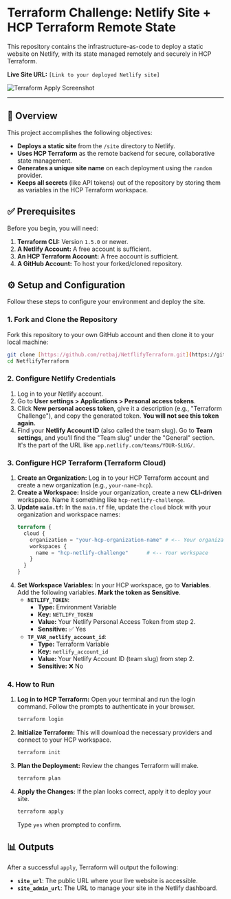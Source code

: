 # Terraform Challenge: Netlify Site + HCP Terraform Remote State

This repository contains the infrastructure-as-code to deploy a static website on Netlify, with its state managed remotely and securely in HCP Terraform.

**Live Site URL:** `[Link to your deployed Netlify site]`

![Terraform Apply Screenshot](path/to/your/screenshot.png)

---

## 🚀 Overview

This project accomplishes the following objectives:
- **Deploys a static site** from the `/site` directory to Netlify.
- **Uses HCP Terraform** as the remote backend for secure, collaborative state management.
- **Generates a unique site name** on each deployment using the `random` provider.
- **Keeps all secrets** (like API tokens) out of the repository by storing them as variables in the HCP Terraform workspace.

## ✅ Prerequisites

Before you begin, you will need:
1.  **Terraform CLI:** Version `1.5.0` or newer.
2.  **A Netlify Account:** A free account is sufficient.
3.  **An HCP Terraform Account:** A free account is sufficient.
4.  **A GitHub Account:** To host your forked/cloned repository.

## ⚙️ Setup and Configuration

Follow these steps to configure your environment and deploy the site.

### 1. Fork and Clone the Repository

Fork this repository to your own GitHub account and then clone it to your local machine:
```bash
git clone [https://github.com/rotbaj/NetflifyTerraform.git](https://github.com/rotbaj/NetflifyTerraform.git)
cd NetflifyTerraform
```

### 2. Configure Netlify Credentials

1.  Log in to your Netlify account.
2.  Go to **User settings > Applications > Personal access tokens**.
3.  Click **New personal access token**, give it a description (e.g., "Terraform Challenge"), and copy the generated token. **You will not see this token again.**
4.  Find your **Netlify Account ID** (also called the team slug). Go to **Team settings**, and you'll find the "Team slug" under the "General" section. It's the part of the URL like `app.netlify.com/teams/YOUR-SLUG/`.

### 3. Configure HCP Terraform (Terraform Cloud)

1.  **Create an Organization:** Log in to your HCP Terraform account and create a new organization (e.g., `your-name-hcp`).
2.  **Create a Workspace:** Inside your organization, create a new **CLI-driven** workspace. Name it something like `hcp-netlify-challenge`.
3.  **Update `main.tf`:** In the `main.tf` file, update the `cloud` block with your organization and workspace names:
    ```terraform
    terraform {
      cloud {
        organization = "your-hcp-organization-name" # <-- Your organization
        workspaces {
          name = "hcp-netlify-challenge"      # <-- Your workspace
        }
      }
    }
    ```
4.  **Set Workspace Variables:** In your HCP workspace, go to **Variables**. Add the following variables. **Mark the token as Sensitive**.
    - **`NETLIFY_TOKEN`**:
        - **Type:** Environment Variable
        - **Key:** `NETLIFY_TOKEN`
        - **Value:** Your Netlify Personal Access Token from step 2.
        - **Sensitive:** ✅ Yes
    - **`TF_VAR_netlify_account_id`**:
        - **Type:** Terraform Variable
        - **Key:** `netlify_account_id`
        - **Value:** Your Netlify Account ID (team slug) from step 2.
        - **Sensitive:** ❌ No

### 4. How to Run

1.  **Log in to HCP Terraform:** Open your terminal and run the login command. Follow the prompts to authenticate in your browser.
    ```bash
    terraform login
    ```
2.  **Initialize Terraform:** This will download the necessary providers and connect to your HCP workspace.
    ```bash
    terraform init
    ```
3.  **Plan the Deployment:** Review the changes Terraform will make.
    ```bash
    terraform plan
    ```
4.  **Apply the Changes:** If the plan looks correct, apply it to deploy your site.
    ```bash
    terraform apply
    ```
    Type `yes` when prompted to confirm.

## 📊 Outputs

After a successful `apply`, Terraform will output the following:
- **`site_url`**: The public URL where your live website is accessible.
- **`site_admin_url`**: The URL to manage your site in the Netlify dashboard.